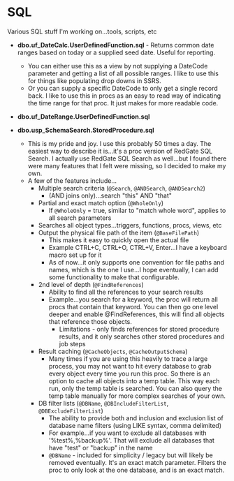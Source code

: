 # SQL
Various SQL stuff I'm working on...tools, scripts, etc

- **dbo.uf_DateCalc.UserDefinedFunction.sql** - Returns common date ranges based on today or a supplied seed date. Useful for reporting.
	- You can either use this as a view by not supplying a DateCode parameter and getting a list of all possible ranges. I like to use this for things like populating drop downs in SSRS.
	- Or you can supply a specific DateCode to only get a single record back. I like to use this in procs as an easy to read way of indicating the time range for that proc. It just makes for more readable code.

- **dbo.uf_DateRange.UserDefinedFunction.sql**

- **dbo.usp_SchemaSearch.StoredProcedure.sql**
	- This is my pride and joy. I use this probably 50 times a day. The easiest way to describe it is...it's a proc version of RedGate SQL Search. I actually use RedGate SQL Search as well...but I found there were many features that I felt were missing, so I decided to make my own.
	- A few of the features include...
		- Multiple search criteria (`@Search`, `@ANDSearch`, `@ANDSearch2`)
			- (AND joins only)...search "this" AND "that"
		- Partial and exact match option (`@WholeOnly`)
			- If `@WholeOnly` = true, similar to "match whole word", applies to all search parameters
		- Searches all object types...triggers, functions, procs, views, etc
		- Output the physical file path of the item (`@BaseFilePath`)
			- This makes it easy to quickly open the actual file
			- Example CTRL+C, CTRL+O, CTRL+V, Enter...I have a keyboard macro set up for it
			- As of now...it only supports one convention for file paths and names, which is the one I use...I hope eventually, I can add some functionality to make that configurable.
		- 2nd level of depth (`@FindReferences`)
			- Ability to find all the references to your search results
			- Example...you search for a keyword, the proc will return all procs that contain that keyword. You can then go one level deeper and enable @FindReferences, this will find all objects that reference those objects.
				- Limitations - only finds references for stored procedure results, and it only searches other stored procedures and job steps
		- Result caching (`@CacheObjects`, `@CacheOutputSchema`)
			- Many times if you are using this heavily to trace a large process, you may not want to hit every database to grab every object every time you run this proc. So there is an option to cache all objects into a temp table. This way each run, only the temp table is searched. You can also query the temp table manually for more complex searches of your own.
		- DB filter lists (`@DBName`, `@DBIncludeFilterList`, `@DBExcludeFilterList`)
			- The ability to provide both and inclusion and exclusion list of database name filters (using LIKE syntax, comma delimited)
			- For example...if you want to exclude all databases with '%test%,%backup%'. That will exclude all databases that have "test" or "backup" in the name
			- `@DBName` - included for simplicity / legacy but will likely be removed eventually. It's an exact match parameter. Filters the proc to only look at the one database, and is an exact match.
